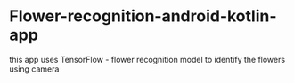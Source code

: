 # Flower-recognition-android-kotlin-app
this app uses TensorFlow - flower recognition model to identify the flowers using camera 
